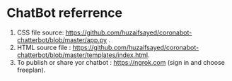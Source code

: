# ChatBot referrence
1. CSS file source: https://github.com/huzaifsayed/coronabot-chatterbot/blob/master/app.py .
2. HTML source file : https://github.com/huzaifsayed/coronabot-chatterbot/blob/master/templates/index.html.
3. To publish or share yor chatbot : https://ngrok.com (sign in and choose freeplan).
